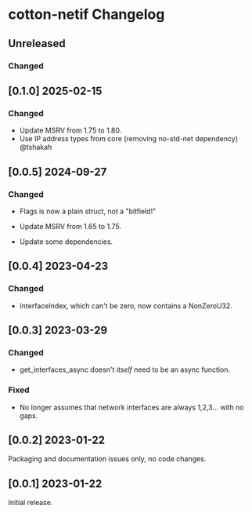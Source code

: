 # cotton-netif Changelog

## Unreleased

### Changed

## [0.1.0] 2025-02-15

### Changed

* Update MSRV from 1.75 to 1.80.
* Use IP address types from core (removing no-std-net dependency) @tshakah

## [0.0.5] 2024-09-27

### Changed

* Flags is now a plain struct, not a "bitfield!"

* Update MSRV from 1.65 to 1.75.

* Update some dependencies.

## [0.0.4] 2023-04-23

### Changed

* InterfaceIndex, which can't be zero, now contains a NonZeroU32.

## [0.0.3] 2023-03-29

### Changed

* get_interfaces_async doesn't _itself_ need to be an async function.

### Fixed

* No longer assumes that network interfaces are always 1,2,3... with no gaps.

## [0.0.2] 2023-01-22

Packaging and documentation issues only, no code changes.

## [0.0.1] 2023-01-22

Initial release.
